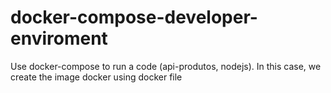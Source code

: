 # docker-compose-developer-enviroment
Use docker-compose to run a code (api-produtos, nodejs). In this case, we create the image docker using docker file
